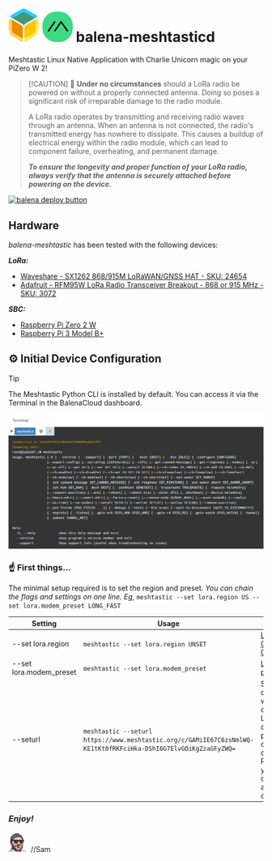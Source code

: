 # <img src="assets/images/balena-icon.png" alt="balena.io logo" width="60" style="border-radius: 45%;"/> <img src="meshtastic-logo.png" alt="meshtastic logo" width="60" style="border-radius: 45%;" /> balena-meshtasticd
Meshtastic Linux Native Application with Charlie Unicorn magic on your PiZero W 2! 

> [!CAUTION] :rotating_light:
> **Under no circumstances** should a LoRa radio be powered on without a properly connected antenna. Doing so poses a significant risk of irreparable damage to the radio module.
>
> A LoRa radio operates by transmitting and receiving radio waves through an antenna. When an antenna is not connected, the radio's transmitted energy has nowhere to dissipate. This causes a buildup of electrical energy within the radio module, which can lead to component failure, overheating, and permanent damage.
>
> ***To ensure the longevity and proper function of your LoRa radio, always verify that the antenna is securely attached before powering on the device.***

[![balena deploy button](https://www.balena.io/deploy.svg)](https://dashboard.balena-cloud.com/deploy?repoUrl=<https://github.com/SamEureka/balena-meshtasticd>)

## Hardware
_balena-meshtastic_ has been tested with the following devices:

***LoRa:***
* [Waveshare - SX1262 868/915M LoRaWAN/GNSS HAT - SKU: 24654](https://www.waveshare.com/sx1262-lorawan-hat.htm?sku=24654)
* [Adafruit - RFM95W LoRa Radio Transceiver Breakout - 868 or 915 MHz - SKU: 3072](https://www.adafruit.com/product/3072)

***SBC:***
* [Raspberry Pi Zero 2 W](https://www.raspberrypi.com/products/raspberry-pi-zero-2-w/)
* [Raspberry Pi 3 Model B+](https://www.raspberrypi.com/products/raspberry-pi-3-model-b-plus/)

## :gear: Initial Device Configuration
> [!TIP]
> The Meshtastic Python CLI is installed by default. You can access it via the Terminal in the BalenaCloud dashboard.
>
> <img src="assets/images/balena-terminal-meshtastic.png" alt="balena terminal" width="650"/>

### :point_up: First things...
The minimal setup required is to set the region and preset. _You can chain the flags and settings on one line. Eg,_ `meshtastic --set lora.region US --set lora.modem_preset LONG_FAST` 

|Setting|Usage|Description|
|--|--|--|
| --set lora.region | `meshtastic --set lora.region UNSET` | [LoRa Region Configuration Options](https://meshtastic.org/docs/configuration/radio/lora/) |
| --set lora.modem_preset | `meshtastic --set lora.modem_preset` | [LoRa modem presets](https://meshtastic.org/docs/configuration/radio/lora/#modem-preset) |
| --seturl | `meshtastic --seturl https://www.meshtastic.org/c/GAMiIE67C6zsNmlWQ-KE1tKt0fRKFciHka-DShI6G7ElvGOiKgZzaGFyZWQ=` | Set the channel URL, which contains LoRa configuration plus the configuration of channels. Replaces your current configuration and channels completely. |


### _Enjoy!_  
<img src="assets/images/pixel-sam.png" alt="sam image" width="40" /> //Sam